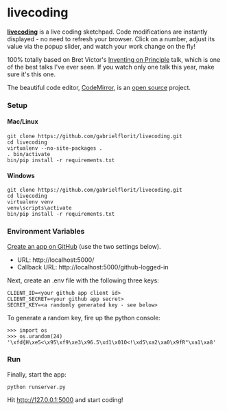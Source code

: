# livecoding

**[livecoding](http://livecoding.gabrielflor.it/)** is a live coding sketchpad. Code modifications are instantly displayed - no need to refresh your browser. Click on a number, adjust its value via the popup slider, and watch your work change on the fly!

100% totally based on Bret Victor's [Inventing on Principle](https://vimeo.com/36579366) talk, which is one of the best talks I've ever seen. If you watch only one talk this year, make sure it's this one.

The beautiful code editor, [CodeMirror](http://codemirror.net/), is an [open source](https://github.com/marijnh/CodeMirror2) project.

### Setup

#### Mac/Linux

    git clone https://github.com/gabrielflorit/livecoding.git
    cd livecoding
    virtualenv --no-site-packages .
    . bin/activate
    bin/pip install -r requirements.txt

#### Windows

    git clone https://github.com/gabrielflorit/livecoding.git
    cd livecoding
	virtualenv venv
	venv\scripts\activate
    bin/pip install -r requirements.txt

### Environment Variables

[Create an app on GitHub](https://github.com/settings/applications/new) (use the two settings below).

* URL: http://localhost:5000/
* Callback URL: http://localhost:5000/github-logged-in

Next, create an .env file with the following three keys:

    CLIENT_ID=<your github app client id>
    CLIENT_SECRET=<your github app secret>
    SECRET_KEY=<a randomly generated key - see below>

To generate a random key, fire up the python console:
    
    >>> import os
    >>> os.urandom(24)
    '\xfd{H\xe5<\x95\xf9\xe3\x96.5\xd1\x01O<!\xd5\xa2\xa0\x9fR"\xa1\xa8'

### Run

Finally, start the app:

    python runserver.py

Hit http://127.0.0.1:5000 and start coding!